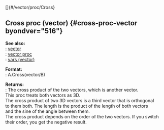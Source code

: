 []{#/vector/proc/Cross}    
## Cross proc (vector) {#cross-proc-vector byondver="516"}    
**See also:**    
:   [vector](ref/vector)    
:   [vector proc](ref/proc/vector)    
:   [vars (vector)](ref/vector/var)    
<!-- -->    
**Format:**    
:   A.Cross(vector/B)    
<!-- -->    
**Returns:**    
:   The cross product of the two vectors, which is another vector.    
This proc treats both vectors as 3D.    
The cross product of two 3D vectors is a third vector that is orthogonal    
to them both. The length is the product of the length of both vectors    
and the sine of the angle between them.    
The cross product depends on the order of the two vectors. If you switch    
their order, you get the negative result.  